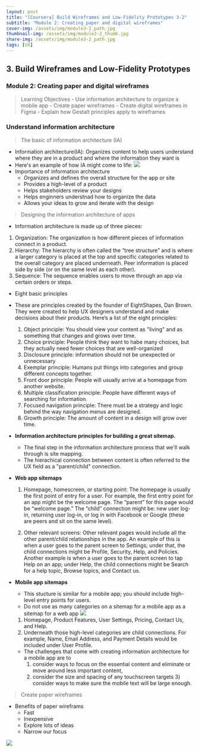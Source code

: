 ```yaml
---
layout: post
title: "[Coursera] Build Wireframes and Low-Fidelity Prototypes 3-2"
subtitle: "Module 2: Creating paper and digital wireframes"
cover-img: /assets/img/module3-2_path.jpg
thumbnail-img: /assets/img/module3-2_thumb.jpg
share-img: /assets/img/module3-2_path.jpg
tags: [UX]
--- 
```


## 3. Build Wireframes and Low-Fidelity Prototypes
### Module 2: Creating paper and digital wireframes

> Learning Objectives
	- Use information architecture to organize a mobile app
	- Create paper wireframes
	- Create digital wireframes in Figma
	- Explain how Gestalt principles apply to wireframes

### Understand information architecture

> The basic of information architecture (IA)

- Information architecture(IA): Organizes content to help users understand where they are in a product and where the information they want is
- Here's an example of how IA might come to life:
![](https://velog.velcdn.com/images/erica990604/post/1dd41135-f47c-450e-8f38-720ed970a619/image.png)
- Importance of information architecture
	- Organizes and defines the overall structure for the app or site
    - Provides a high-level of a product
    - Helps stakeholders review your designs
    - Helps enginners understnad how to organize the data
    - Allows your ideas to grow and iterate with the design

> Designing the information architecture of apps

- Information architecture is made up of three pieces:
1) Organization: The organization is how different pieces of information connect in a product.
2) Hierarchy: The hierarchy is often called the “tree structure” and is where a larger category is placed at the top and specific categories related to the overall category are placed underneath. Peer information is placed side by side (or on the same level as each other).
3) Sequence: The sequence enables users to move through an app via certain orders or steps.

- Eight basic principles
- These are principles created by the founder of EightShapes, Dan Brown. They were created to help UX designers understand and make decisions about their products. Here’s a list of the eight principles:
	1) Object principle: You should view your content as "living" and as something that changes and grows over time.
    2) Choice principle: People think they want to habe many choices, but they actually need fewer choices that are well-organized
    3) Disclosure principle: information should not be unexpected or unnecessary
    4) Exemplar principle: Humans put things into categories and group different concepts together.
	5) Front door principle: People will usually arrive at a homepage from another website.
	6) Multiple classification principle: People have different ways of searching for information.
	7) Focused navigation principle: There must be a strategy and logic behind the way navigation menus are designed.
	8) Growth principle: The amount of content in a design will grow over time.

- **Information architecture principles for building a great sitemap.**
	- The final step in the information architecture process that we'll walk through is site mapping.
    - The hierachical connection between content is often referred to the UX field as a "parent/child" connection.
- **Web app sitemaps**
	1. Homepage, homescreen, or starting point: The homepage is usually the first point of entry for a user. For example, the first entry point for an app might be the welcome page. The “parent” for this page would be “welcome page.” The “child” connection might be: new user log-in, returning user log-in, or log in with Facebook or Google (these are peers and sit on the same level).

	2. Other relevant screens: Other relevant pages would include all the other parent/child relationships in the app. An example of this is when a user goes to the parent screen to Settings; under that, the child connections might be Profile, Security, Help, and Policies. Another example is when a user goes to the parent screen to tap Help on an app; under Help, the child connections might be Search for a help topic, Browse topics, and Contact us. 

- **Mobile app sitemaps**
	- This stucture is similar for a mobile app; you should include high-level entry points for users. 
    - Do not use as many categories on a sitemap for a mobile app as a sitemap for a web app
    ![](https://velog.velcdn.com/images/erica990604/post/72486d56-4078-4fe4-b146-2a1a408c5fb4/image.png)
	1. Homepage, Product Features, User Settings, Pricing, Contact Us, and Help.
	2. Underneath those high-level categories are child connections. For example, Name, Email Address, and Payment Details would be included under User Profile.
    - The challenges that come with creating information architecture for a mobile app are to 
    	1) consider ways to focus on the essential content and eliminate or move around less important content,
        2) consider the size and spacing of any touchscreen targets 3) consider ways to make sure the mobile text will be large enough.

> Create paper wireframes

- Benefits of paper wireframs
	- Fast
    - Inexpensive
    - Explore lots of ideas
    - Narrow our focus

![](https://velog.velcdn.com/images/erica990604/post/6b23bf42-0a4e-41fd-bd8c-20bee8b4ef0e/image.png)
